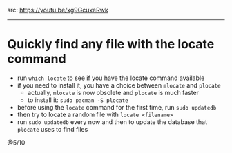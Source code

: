src: https://youtu.be/xg9GcuxeRwk

---

# Quickly find any file with the locate command

- run `which locate` to see if you have the locate command available
- if you need to install it, you have a choice between `mlocate` and `plocate`
  - actually, `mlocate` is now obsolete and `plocate` is much faster
  - to install it: `sudo pacman -S plocate`
- before using the `locate` command for the first time, run `sudo updatedb`
- then try to locate a random file with `locate <filename>`
- run `sudo updatedb` every now and then to update the database that `plocate` uses to find files


@5/10
